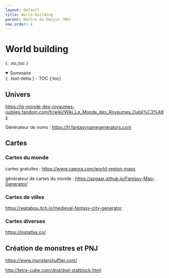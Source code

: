 ```yaml
---
layout: default
title: World building
parent: Maître du Donjon (MD)
nav_order: 4
---
```


# World building
{: .no_toc }


<details open markdown="block">
  <summary>
    Sommaire
  </summary>
  {: .text-delta }
- TOC
{:toc}
</details>

## Univers

https://le-monde-des-royaumes-oublies.fandom.com/fr/wiki/Wiki_Le_Monde_des_Royaumes_Oubli%C3%A9s

Générateur de noms : https://fr.fantasynamegenerators.com

## Cartes

### Cartes du monde

cartes gratuites : https://www.caeora.com/world-region-maps

générateur de cartes du monde : https://azgaar.github.io/Fantasy-Map-Generator/

### Cartes de villes

https://watabou.itch.io/medieval-fantasy-city-generator

### Cartes diverses

https://lostatlas.co/

## Création de monstres et PNJ

https://www.monstershuffler.com/

http://tetra-cube.com/dnd/dnd-statblock.html





